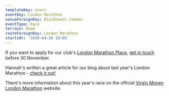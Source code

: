 ```yaml
---
templateKey: event
eventKey: London Marathon
venueForeignKey: Blackheath Common
eventType: Race
terrain: Road
routeForeignKey: London Marathon
startsAt: '2020-04-26 10:00'
---
```

If you want to apply for our club's [London Marathon Place](/about/london-marathon-place),
[get in touch](/contact) before 30 November.

Hannah's written a great article for our blog about last year's London Marathon - [check it out!](/blog/2019-06-18-london-marathon-2019/)

There's more information about this year's race on the official [Virgin Money London Marathon](https://www.virginmoneylondonmarathon.com/)
website. 
